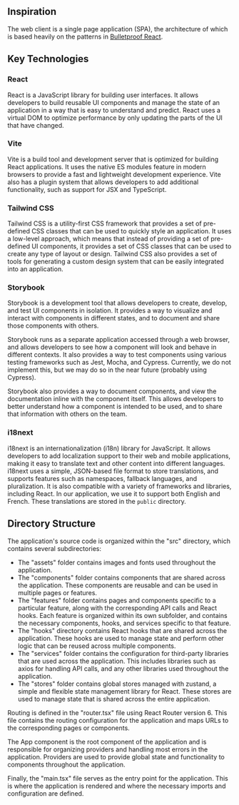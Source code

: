 ## Inspiration

The web client is a single page application (SPA), the architecture of which is based heavily on the patterns in [Bulletproof React](https://github.com/alan2207/bulletproof-react/blob/master/docs/style-guide.md).

## Key Technologies

### React

React is a JavaScript library for building user interfaces. It allows developers to build reusable UI components and manage the state of an application in a way that is easy to understand and predict. React uses a virtual DOM to optimize performance by only updating the parts of the UI that have changed.

### Vite

Vite is a build tool and development server that is optimized for building React applications. It uses the native ES modules feature in modern browsers to provide a fast and lightweight development experience. Vite also has a plugin system that allows developers to add additional functionality, such as support for JSX and TypeScript.

### Tailwind CSS

Tailwind CSS is a utility-first CSS framework that provides a set of pre-defined CSS classes that can be used to quickly style an application. It uses a low-level approach, which means that instead of providing a set of pre-defined UI components, it provides a set of CSS classes that can be used to create any type of layout or design. Tailwind CSS also provides a set of tools for generating a custom design system that can be easily integrated into an application.

### Storybook

Storybook is a development tool that allows developers to create, develop, and test UI components in isolation. It provides a way to visualize and interact with components in different states, and to document and share those components with others.

Storybook runs as a separate application accessed through a web browser, and allows developers to see how a component will look and behave in different contexts. It also provides a way to test components using various testing frameworks such as Jest, Mocha, and Cypress. Currently, we do not implement this, but we may do so in the near future (probably using Cypress).

Storybook also provides a way to document components, and view the documentation inline with the component itself. This allows developers to better understand how a component is intended to be used, and to share that information with others on the team.

### i18next

i18next is an internationalization (i18n) library for JavaScript. It allows developers to add localization support to their web and mobile applications, making it easy to translate text and other content into different languages. i18next uses a simple, JSON-based file format to store translations, and supports features such as namespaces, fallback languages, and pluralization. It is also compatible with a variety of frameworks and libraries, including React. In our application, we use it to support both English and French. These translations are stored in the `public` directory. 

## Directory Structure

The application's source code is organized within the "src" directory, which contains several subdirectories:
  - The "assets" folder contains images and fonts used throughout the application.
  - The "components" folder contains components that are shared across the application. These components are reusable and can be used in multiple pages or features.
  - The "features" folder contains pages and components specific to a particular feature, along with the corresponding API calls and React hooks. Each feature is organized within its own subfolder, and contains the necessary components, hooks, and services specific to that feature.
  - The "hooks" directory contains React hooks that are shared across the application. These hooks are used to manage state and perform other logic that can be reused across multiple components.
  - The "services" folder contains the configuration for third-party libraries that are used across the application. This includes libraries such as axios for handling API calls, and any other libraries used throughout the application.
  - The "stores" folder contains global stores managed with zustand, a simple and flexible state management library for React. These stores are used to manage state that is shared across the entire application.
  
Routing is defined in the "router.tsx" file using React Router version 6. This file contains the routing configuration for the application and maps URLs to the corresponding pages or components.

The App component is the root component of the application and is responsible for organizing providers and handling most errors in the application. Providers are used to provide global state and functionality to components throughout the application.

Finally, the "main.tsx" file serves as the entry point for the application. This is where the application is rendered and where the necessary imports and configuration are defined.
